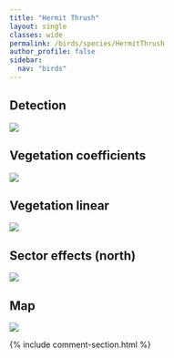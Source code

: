```yaml
---
title: "Hermit Thrush"
layout: single
classes: wide
permalink: /birds/species/HermitThrush
author_profile: false
sidebar:
  nav: "birds"
---
```



<h2>Detection</h2>

<a href="https://beallen.github.io/DevelopmentWebsite/assets/images/birds/HermitThrush/det.jpg">
<img src="https://beallen.github.io/DevelopmentWebsite/assets/images/birds/HermitThrush/det.jpg">
</a>

<h2>Vegetation coefficients</h2>

<a href="https://beallen.github.io/DevelopmentWebsite/assets/images/birds/HermitThrush/veghf.jpg">
<img src="https://beallen.github.io/DevelopmentWebsite/assets/images/birds/HermitThrush/veghf.jpg">
</a>

<h2>Vegetation linear</h2>

<a href="https://beallen.github.io/DevelopmentWebsite/assets/images/birds/HermitThrush/lin-north.jpg">
<img src="https://beallen.github.io/DevelopmentWebsite/assets/images/birds/HermitThrush/lin-north.jpg">
</a>

<h2>Sector effects (north)</h2>

<a href="https://beallen.github.io/DevelopmentWebsite/assets/images/birds/HermitThrush/sector-north.jpg">
<img src="https://beallen.github.io/DevelopmentWebsite/assets/images/birds/HermitThrush/sector-north.jpg">
</a>

<h2>Map</h2>

<a href="https://beallen.github.io/DevelopmentWebsite/assets/images/birds/HermitThrush/map.jpg">
<img src="https://beallen.github.io/DevelopmentWebsite/assets/images/birds/HermitThrush/map.jpg">
</a>

{% include comment-section.html %}
